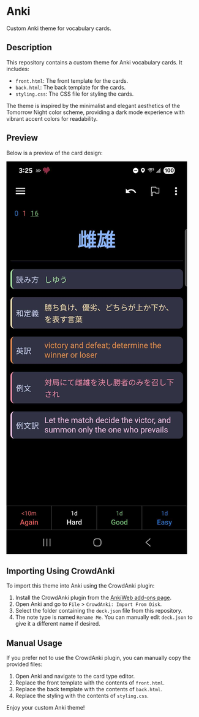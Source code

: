 # Anki

Custom Anki theme for vocabulary cards.

## Description
This repository contains a custom theme for Anki vocabulary cards. It includes:
- `front.html`: The front template for the cards.
- `back.html`: The back template for the cards.
- `styling.css`: The CSS file for styling the cards.

The theme is inspired by the minimalist and elegant aesthetics of the Tomorrow Night color scheme, providing a dark mode experience with vibrant accent colors for readability.

## Preview
Below is a preview of the card design:

![Preview](preview.jpg)

## Importing Using CrowdAnki
To import this theme into Anki using the CrowdAnki plugin:

1. Install the CrowdAnki plugin from the [AnkiWeb add-ons page](https://ankiweb.net/shared/addons/).
2. Open Anki and go to `File` > `CrowdAnki: Import From Disk`.
3. Select the folder containing the `deck.json` file from this repository.
4. The note type is named `Rename Me`. You can manually edit `deck.json` to give it a different name if desired.

## Manual Usage
If you prefer not to use the CrowdAnki plugin, you can manually copy the provided files:

1. Open Anki and navigate to the card type editor.
2. Replace the front template with the contents of `front.html`.
3. Replace the back template with the contents of `back.html`.
4. Replace the styling with the contents of `styling.css`.

Enjoy your custom Anki theme!
